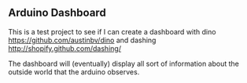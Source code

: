 Arduino Dashboard
-----------------

This is a test project to see if I can create a dashboard with dino https://github.com/austinbv/dino
and dashing http://shopify.github.com/dashing/

The dashboard will (eventually) display all sort of information about the outside world that the arduino observes.
